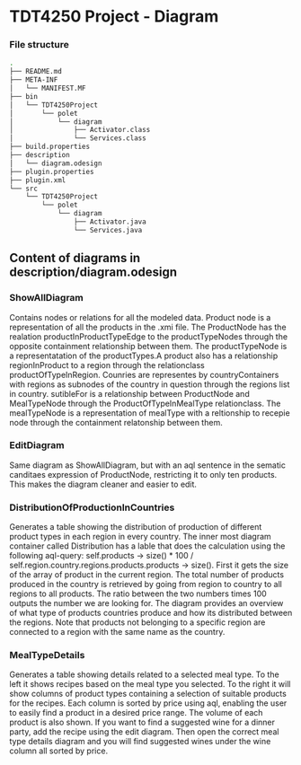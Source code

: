 # TDT4250 Project - Diagram

### File structure

```sh
.
├── README.md
├── META-INF
│   └── MANIFEST.MF
├── bin
│   └── TDT4250Project
│       └── polet
│           └── diagram
│               ├── Activator.class
│               └── Services.class
├── build.properties
├── description
│   └── diagram.odesign
├── plugin.properties
├── plugin.xml
└── src
    └── TDT4250Project
        └── polet
            └── diagram
                ├── Activator.java
                └── Services.java
```
## Content of diagrams in description/diagram.odesign

### ShowAllDiagram
Contains nodes or relations for all the modeled data. Product node is a representation of all the products in the .xmi file. The ProductNode has the realation productInProductTypeEdge to the productTypeNodes through the opposite containment relationship between them. The productTypeNode is a representatation of the productTypes.A product also has a relationship regionInProduct to a region through the relationclass productOfTypeInRegion. Counries are representes by countryContainers with regions as subnodes of the country in question through the regions list in country. sutibleFor is a relationship between ProductNode and MealTypeNode through the ProductOfTypeInMealType relationclass. The mealTypeNode is a representation of mealType with a reltionship to recepie node through the containment relatonship between them.

### EditDiagram
Same diagram as ShowAllDiagram, but with an aql sentence in the sematic canditaes expression of ProductNode, restricting it to only ten products. This makes the diagram cleaner and easier to edit.

### DistributionOfProductionInCountries
Generates a table showing the distribution of production of different product types in each region in every country. The inner most diagram container called Distribution has a lable that does the calculation using the following aql-query: self.products -> size() * 100 / self.region.country.regions.products.products -> size(). First it gets the size of the array of product in the current region. The total number of products produced in the country is retrieved by going from region to country to all regions to all products. The ratio between the two numbers times 100 outputs the number we are looking for.
The diagram provides an overview of what type of products countries produce and how its distributed between the regions. Note that products not belonging to a specific region are connected to a region with the same name as the country.

### MealTypeDetails
Generates a table showing details related to a selected meal type. To the left it shows recipes based on the meal type you selected. To the right it will show columns of product types containing a selection of suitable products for the recipes. Each column is sorted by price using aql, enabling the user to easily find a product in a desired price range. The volume of each product is also shown.
If you want to find a suggested wine for a dinner party, add the recipe using the edit diagram. Then open the correct meal type details diagram and you will find suggested wines under the wine column all sorted by price.  
